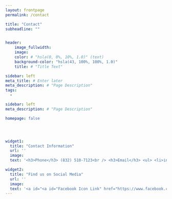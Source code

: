 ```yaml
---
layout: frontpage
permalink: /contact

title: "Contact"
subheadline: ""


header:
    image_fullwidth: 
    image: 
    color: # "hsla(0, 0%, 10%, 1.0)" (text)
    background-color: "hsla(43, 100%, 100%, 1.0)"
    title: # "Title Text"

sidebar: left
meta_title: # Enter later
meta_description: # "Page Description"
tags:
  - 

sidebar: left
meta_description: # "Page Description"

homepage: false




widget1:
  title: "Contact Information"
  url: ''
  image: 
  text: '<h3>Phone</h3> (832) 510-7123<br /> <h3>Email</h3> <ul> <li>info@liquidleads.us</li><li>support@liquidleads.us</li>' # HTML Code

widget2:
  title: "Find us on Social Media"
  url: ''
  image: 
  text: '<a id="<a id="Facebook Icon Link" href="https://www.facebook.com/TechnovineSolutions"> <img id="Facebook Icon" src="https://simpleicons.org/icons/facebook.svg" alt="Mouse-Over Text" width="30px" height="auto" /> </a> <a id="Facebook Link" href="https://www.facebook.com/LiquidLeadsmarketing" style="position: relative;"> Facebook </a> <br /><br /> <a id="Instagram Icon Link" href="https://www.instagram.com/Liquid_Leads/"> <img id="Instagram Icon" src="https://simpleicons.org/icons/instagram.svg" alt="Mouse-Over Text" width="30px" height="auto" /> </a> <a id="Instagram Link" href="https://www.instagram.com/Liquid_Leads/" style="position: relative;"> Instagram </a> <br /><br /> <a id="Twitter Icon Link" href="https://twitter.com/Liquid_Leads_"> <img id="Twitter Icon" src="https://simpleicons.org/icons/twitter.svg" alt="Mouse-Over Text" width="30px" height="auto" /> </a> <a id="Twitter Link" href="https://twitter.com/LiquidLeads_" style="position: relative;"> Twitter </a> <br />' # HTML Code
---
```

<!-- 
https://simpleicons.org/icons/googlemaps.svg -->

<!-- <a id="Map Icon" <img id="Map Icon" src="https://simpleicons.org/icons/googlemaps.svg" alt="Mouse-Over Text" width="30px" height="auto" /> </> <a id="Map Location" href="Houston, Texas" style="position: relative;"> </a> -->

